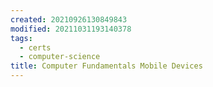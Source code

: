 ```yaml
---
created: 20210926130849843
modified: 20211031193140378
tags:
  - certs
  - computer-science
title: Computer Fundamentals Mobile Devices
---
```

